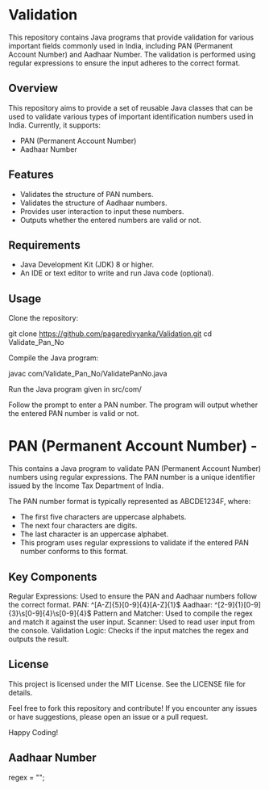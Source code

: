 # Validation 
This repository contains Java programs that provide validation for various important fields commonly used in India, including PAN (Permanent Account Number) and Aadhaar Number. The validation is performed using regular expressions to ensure the input adheres to the correct format.

## Overview

This repository aims to provide a set of reusable Java classes that can be used to validate various types of important identification numbers used in India. Currently, it supports:
- PAN (Permanent Account Number)
- Aadhaar Number

## Features
- Validates the structure of PAN numbers.
- Validates the structure of Aadhaar numbers.
- Provides user interaction to input these numbers.
- Outputs whether the entered numbers are valid or not.
  
## Requirements
- Java Development Kit (JDK) 8 or higher.
- An IDE or text editor to write and run Java code (optional).
  
## Usage
Clone the repository:

git clone https://github.com/pagaredivyanka/Validation.git
cd Validate_Pan_No

Compile the Java program:

javac com/Validate_Pan_No/ValidatePanNo.java

Run the Java program given in src/com/

Follow the prompt to enter a PAN number. The program will output whether the entered PAN number is valid or not.

# PAN (Permanent Account Number) -
This  contains a Java program to validate PAN (Permanent Account Number) numbers using regular expressions. The PAN number is a unique identifier issued by the Income Tax Department of India.

The PAN number format is typically represented as ABCDE1234F, where:
- The first five characters are uppercase alphabets.
- The next four characters are digits.
- The last character is an uppercase alphabet.
- This program uses regular expressions to validate if the entered PAN number conforms to this format.

## Key Components

Regular Expressions: Used to ensure the PAN and Aadhaar numbers follow the correct format.
PAN: ^[A-Z]{5}[0-9]{4}[A-Z]{1}$
Aadhaar: ^[2-9]{1}[0-9]{3}\\s[0-9]{4}\\s[0-9]{4}$
Pattern and Matcher: Used to compile the regex and match it against the user input.
Scanner: Used to read user input from the console.
Validation Logic: Checks if the input matches the regex and outputs the result.

  
## License
This project is licensed under the MIT License. See the LICENSE file for details.

Feel free to fork this repository and contribute! If you encounter any issues or have suggestions, please open an issue or a pull request.

Happy Coding!

## Aadhaar Number

regex = "";
